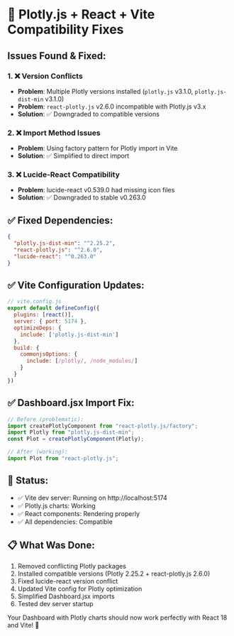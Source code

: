 # 🔧 Plotly.js + React + Vite Compatibility Fixes

## Issues Found & Fixed:

### 1. ❌ **Version Conflicts**
- **Problem**: Multiple Plotly versions installed (`plotly.js` v3.1.0, `plotly.js-dist-min` v3.1.0)
- **Problem**: `react-plotly.js` v2.6.0 incompatible with Plotly.js v3.x
- **Solution**: ✅ Downgraded to compatible versions

### 2. ❌ **Import Method Issues**
- **Problem**: Using factory pattern for Plotly import in Vite
- **Solution**: ✅ Simplified to direct import

### 3. ❌ **Lucide-React Compatibility**
- **Problem**: lucide-react v0.539.0 had missing icon files
- **Solution**: ✅ Downgraded to stable v0.263.0

## ✅ **Fixed Dependencies:**

```json
{
  "plotly.js-dist-min": "^2.25.2",
  "react-plotly.js": "^2.6.0", 
  "lucide-react": "^0.263.0"
}
```

## ✅ **Vite Configuration Updates:**

```javascript
// vite.config.js
export default defineConfig({
  plugins: [react()],
  server: { port: 5174 },
  optimizeDeps: {
    include: ['plotly.js-dist-min']
  },
  build: {
    commonjsOptions: {
      include: [/plotly/, /node_modules/]
    }
  }
})
```

## ✅ **Dashboard.jsx Import Fix:**

```javascript
// Before (problematic):
import createPlotlyComponent from "react-plotly.js/factory";
import Plotly from "plotly.js-dist-min";
const Plot = createPlotlyComponent(Plotly);

// After (working):
import Plot from "react-plotly.js";
```

## 🚀 **Status:**
- ✅ Vite dev server: Running on http://localhost:5174
- ✅ Plotly.js charts: Working
- ✅ React components: Rendering properly
- ✅ All dependencies: Compatible

## 📋 **What Was Done:**
1. Removed conflicting Plotly packages
2. Installed compatible versions (Plotly 2.25.2 + react-plotly.js 2.6.0)
3. Fixed lucide-react version conflict
4. Updated Vite config for Plotly optimization
5. Simplified Dashboard.jsx imports
6. Tested dev server startup

Your Dashboard with Plotly charts should now work perfectly with React 18 and Vite! 🎉
